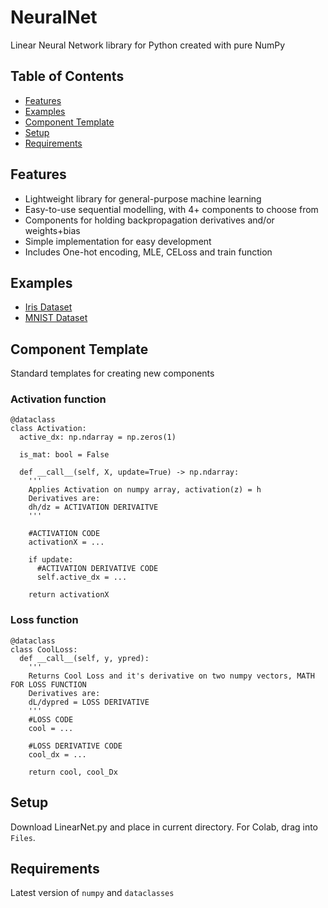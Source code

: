 # NeuralNet

Linear Neural Network library for Python created with pure NumPy

## Table of Contents
* [Features](#features)
* [Examples](#examples)
* [Component Template](#component-template)
* [Setup](#setup)
* [Requirements](#requirements)


## Features
- Lightweight library for general-purpose machine learning
- Easy-to-use sequential modelling, with 4+ components to choose from
- Components for holding backpropagation derivatives and/or weights+bias
- Simple implementation for easy development
- Includes One-hot encoding, MLE, CELoss and train function

## Examples
- [Iris Dataset](../main/examples/Iris.ipynb)
- [MNIST Dataset](../main/examples/MNIST.ipynb)

## Component Template

Standard templates for creating new components

### Activation function

```
@dataclass
class Activation:
  active_dx: np.ndarray = np.zeros(1)

  is_mat: bool = False

  def __call__(self, X, update=True) -> np.ndarray:
    '''
    Applies Activation on numpy array, activation(z) = h
    Derivatives are:
    dh/dz = ACTIVATION DERIVAITVE
    '''
    
    #ACTIVATION CODE
    activationX = ...

    if update: 
      #ACTIVATION DERIVATIVE CODE
      self.active_dx = ...

    return activationX
```

### Loss function

```
@dataclass
class CoolLoss:
  def __call__(self, y, ypred):
    '''
    Returns Cool Loss and it's derivative on two numpy vectors, MATH FOR LOSS FUNCTION
    Derivatives are:
    dL/dypred = LOSS DERIVATIVE
    '''
    #LOSS CODE
    cool = ...
    
    #LOSS DERIVATIVE CODE
    cool_dx = ...

    return cool, cool_Dx
```


## Setup

Download LinearNet.py and place in current directory. For Colab, drag into ```Files```.

## Requirements

Latest version of ```numpy``` and ```dataclasses```




